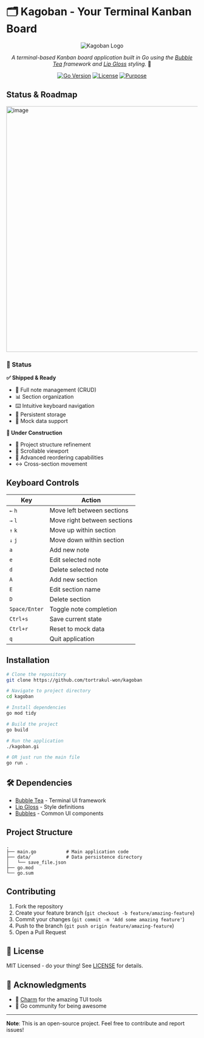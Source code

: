 # 🗂️ Kagoban - Your Terminal Kanban Board

<div align="center">

![Kagoban Logo](https://github.com/user-attachments/assets/3181e1f9-0924-4500-8f42-ba73b13c0bf6)

*A terminal-based Kanban board application built in Go using the [Bubble Tea](https://github.com/charmbracelet/bubbletea) framework and [Lip Gloss](https://github.com/charmbracelet/lipgloss) styling.* 🎨

[![Go Version](https://img.shields.io/github/go-mod/go-version/tortrakul-won/kagoban)](https://go.dev)
[![License](https://img.shields.io/badge/license-MIT-blue.svg)](LICENSE)
[![Purpose](https://img.shields.io/badge/purpose-education-orange.svg)]()

</div>

## Status & Roadmap
<img width="647" alt="image" src="https://github.com/user-attachments/assets/9efdfa89-8d32-4690-8dc5-bad42e8952cd" />

### 🎯 Status
**✅ Shipped & Ready**
- 📝 Full note management (CRUD)
- 📊 Section organization
- ⌨️ Intuitive keyboard navigation
- 💾 Persistent storage
- 🔄 Mock data support

**🚧 Under Construction**
- 📂 Project structure refinement
- 📜 Scrollable viewport
- 🔀 Advanced reordering capabilities
- ↔️ Cross-section movement

## Keyboard Controls

| Key | Action |
|-----|--------|
| `←` `h` | Move left between sections |
| `→` `l` | Move right between sections |
| `↑` `k` | Move up within section |
| `↓` `j` | Move down within section |
| `a` | Add new note |
| `e` | Edit selected note |
| `d` | Delete selected note |
| `A` | Add new section |
| `E` | Edit section name |
| `D` | Delete section |
| `Space/Enter` | Toggle note completion |
| `Ctrl+s` | Save current state |
| `Ctrl+r` | Reset to mock data |
| `q` | Quit application |

## Installation

```bash
# Clone the repository
git clone https://github.com/tortrakul-won/kagoban

# Navigate to project directory
cd kagoban

# Install dependencies
go mod tidy

# Build the project
go build

# Run the application
./kagoban.gi

# OR just run the main file
go run .
```

## 🛠️ Dependencies

- [Bubble Tea](https://github.com/charmbracelet/bubbletea) - Terminal UI framework
- [Lip Gloss](https://github.com/charmbracelet/lipgloss) - Style definitions
- [Bubbles](https://github.com/charmbracelet/bubbles) - Common UI components

## Project Structure

```
.
├── main.go           # Main application code
├── data/             # Data persistence directory
│   └── save_file.json
├── go.mod
└── go.sum
```

## Contributing

1. Fork the repository
2. Create your feature branch (`git checkout -b feature/amazing-feature`)
3. Commit your changes (`git commit -m 'Add some amazing feature'`)
4. Push to the branch (`git push origin feature/amazing-feature`)
5. Open a Pull Request

## 📜 License

MIT Licensed - do your thing! See [LICENSE](LICENSE) for details.

## 👏 Acknowledgments

- 💖 [Charm](https://charm.sh) for the amazing TUI tools
- 🐹 Go community for being awesome

---
**Note**: This is an open-source project. Feel free to contribute and report issues! 
